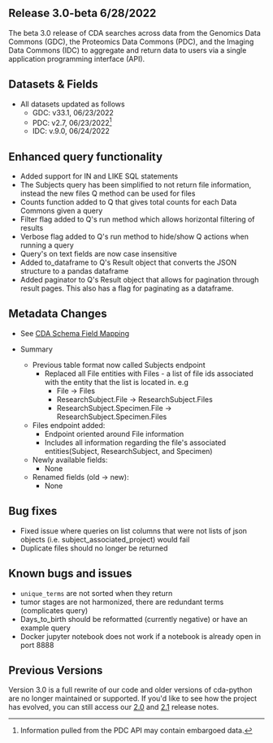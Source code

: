 

## Release 3.0-beta 6/28/2022

The beta 3.0 release of CDA searches across data from the Genomics Data Commons (GDC), the Proteomics Data Commons (PDC), and the Imaging Data Commons (IDC) to aggregate and return data to users via a single application programming interface (API). 

## Datasets & Fields

* All datasets updated as follows
    * GDC: v33.1, 06/23/2022
    * PDC: v2.7, 06/23/2022[^1]
    * IDC: v.9.0, 06/24/2022

[^1]:Information pulled from the PDC API may contain embargoed data.

## Enhanced query functionality

* Added support for IN and LIKE SQL statements
* The Subjects query has been simplified to not return file information, instead the new files Q method can be used for files
* Counts function added to Q that gives total counts for each Data Commons given a query
* Filter flag added to Q's run method which allows horizontal filtering of results
* Verbose flag added to Q's run method to hide/show Q actions when running a query
* Query's on text fields are now case insensitive
* Added to_dataframe to Q's Result object that converts the JSON structure to a pandas dataframe
* Added paginator to Q's Result object that allows for pagination through result pages. This also has a flag for paginating as a dataframe.


## Metadata Changes

* See [CDA Schema Field Mapping](../Schema/overview_mapping.md)

* Summary
    * Previous table format now called Subjects endpoint
        * Replaced all File entities with Files - a list of file ids associated with the entity that the list is located in. e.g
            * File -> Files
            * ResearchSubject.File -> ResearchSubject.Files
            * ResearchSubject.Specimen.File -> ResearchSubject.Specimen.Files
    * Files endpoint added:
        * Endpoint oriented around File information
        * Includes all information regarding the file's associated entities(Subject, ResearchSubject, and Specimen)
    * Newly available fields:
        * None
    * Renamed fields (old -> new):
        * None


## Bug fixes

* Fixed issue where queries on list columns that were not lists of json objects (i.e. subject_associated_project) would fail
* Duplicate files should no longer be returned


## Known bugs and issues

* `unique_terms` are not sorted when they return
* tumor stages are not harmonized, there are redundant terms (complicates query)
* Days_to_birth should be reformatted (currently negative) or have an example query
* Docker jupyter notebook does not work if a notebook is already open in port 8888

## Previous Versions

Version 3.0 is a full rewrite of our code and older versions of cda-python are no longer maintained or supported.
If you'd like to see how the project has evolved, you can still access our [2.0](https://cda.readthedocs.io/en/2.0/ReleaseNotes.html) and [2.1](https://cda.readthedocs.io/en/2.1/ReleaseNotes.html) release notes.

<!-- Footnotes themselves at the bottom. -->
